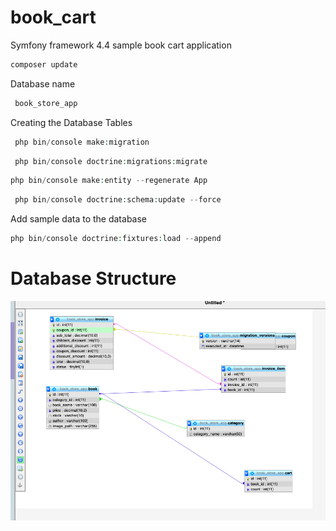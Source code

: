 # book_cart
Symfony framework 4.4 sample book cart application

```php
composer update 
```
Database name
```php
 book_store_app
```
Creating the Database Tables
```php
 php bin/console make:migration
```
```php
 php bin/console doctrine:migrations:migrate
```

```php
php bin/console make:entity --regenerate App
```
```php
 php bin/console doctrine:schema:update --force 
```

Add sample data to the database

```php
php bin/console doctrine:fixtures:load --append
```
 # Database Structure
 
![alt text](https://github.com/gayanramyakumara/book_cart/blob/master/public/database_structure.png)

